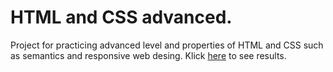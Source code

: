 # HTML and CSS advanced.

Project for practicing advanced level and properties of HTML and CSS such as semantics and responsive web desing.
Klick [here](https://nazar-pichak.github.io/ArtistFinder/) to see results.
